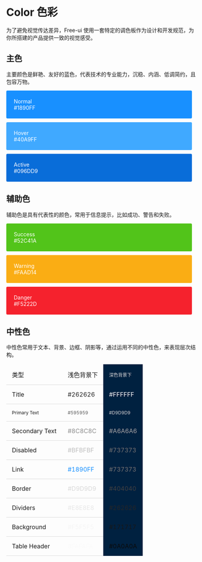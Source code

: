 # Color 色彩

为了避免视觉传达差异，Free-ui 使用一套特定的调色板作为设计和开发规范，为你所搭建的产品提供一致的视觉感受。

## 主色

主要颜色是鲜艳、友好的蓝色，代表技术的专业能力，沉稳、内涵、低调简约，且包容万物。

<v-row>
  <v-col :span="8">
    <div class="color-box primary">Normal<div class="value">#1890FF</div></div>
  </v-col>
  <v-col :span="8">
    <div class="color-box light-primary">Hover<div class="value">#40A9FF</div></div>
  </v-col>
  <v-col :span="8">
    <div class="color-box dark-primary">Active<div class="value">#096DD9</div></div>
  </v-col>
</v-row>

## 辅助色

辅助色是具有代表性的颜色，常用于信息提示，比如成功、警告和失败。

<v-row>
  <v-col :span="8">
    <div class="color-box success">Success<div class="value">#52C41A</div></div>
  </v-col>
  <v-col :span="8">
    <div class="color-box warning">Warning<div class="value">#FAAD14</div></div>
  </v-col>
  <v-col :span="8">
    <div class="color-box danger">Danger<div class="value">#F5222D</div></div>
  </v-col>
</v-row>

 ## 中性色

中性色常用于文本、背景、边框、阴影等，通过运用不同的中性色，来表现层次结构。

<table class="font-color">
  <thead>
    <tr>
      <td>类型</td>
      <td>浅色背景下</td>
      <td class="text-regular dark">深色背景下</td>
    </tr>
  </thead>
  <tbody>
    <tr>
      <td class="title">Title</td> 
      <td class="title light">#262626</td>
      <td class="title dark">#FFFFFF</td>
    </tr>
    <tr>
      <td class="text-regular">Primary Text</td> 
      <td class="text-regular light">#595959</td>
      <td class="text-regular dark">#D9D9D9</td>
    </tr>
    <tr>
      <td class="text-sub">Secondary Text</td> 
      <td class="text-sub light">#8C8C8C</td>
      <td class="text-sub dark">#A6A6A6</td>
    </tr>
    <tr>
      <td class="text-disabled">Disabled</td>
      <td class="text-disabled light">#BFBFBF</td>
      <td class="text-disabled dark">#737373</td>
    </tr>
    <tr>
      <td class="text-link">Link</td>
      <td class="text-link light">#1890FF</td>
      <td class="text-link dark">#737373</td>
    </tr>
    <tr>
      <td class="border">Border</td>
      <td class="border light">#D9D9D9</td>
      <td class="border dark">#404040</td>
    </tr>
    <tr>
      <td class="divider">Dividers</td>
      <td class="divider light">#E8E8E8</td>
      <td class="divider dark">#262626</td>
    </tr>
    <tr>
      <td class="background">Background</td>
      <td class="background light">#F5F5F5</td>
      <td class="background dark">#171717</td>
    </tr>
    <tr>
      <td class="thead">Table Header</td>
      <td class="thead light">#FAFAFA</td>
      <td class="thead dark">#0A0A0A</td>
    </tr>
  </tbody>
</table>

<style>
  .font-color { width: 100%; }
  .font-color th, .font-color td { padding: 15px; border-bottom: 1px solid #D9D9D9; }
  .font-color th.dark, .font-color td.dark { border-color: #002140; }
  .dark { background-color: #002140; }
  .title.light { color: #262626; }
  .title.dark { color: #FFFFFF; }
  .text-regular { font-size: 12px; }
  .text-regular.light { color: #595959; }
  .text-regular.dark { color: #D9D9D9; }
  .text-sub.light { color: #8C8C8C; }
  .text-sub.dark { color: #A6A6A6; }
  .text-disabled.light { color: #BFBFBF; }
  .text-disabled.dark { color: #737373; }
  .text-link.light { color: #1890FF; }
  .text-link.dark { color: #737373; }
  .border.light { color: #D9D9D9; }
  .border.dark { color: #404040; }
  .divider.light { color: #E8E8E8; }
  .divider.dark { color: #262626; }
  .background.light { color: #F5F5F5; }
  .background.dark { color: #171717; }
  .thead.light { color: #FAFAFA; }
  .thead.dark { color: #0A0A0A; }
</style>

<script>
  import Row from '@/components/row';
  import Col from '@/components/col';

  export default {
    components: {
      VRow: Row,
      VCol: Col,
    },
  };
</script>
<style lang="scss" scoped>
  .color-box {
    height: 74px;
    margin-top: 10px;
    margin-right: 10px;
    padding: 20px;
    font-size: 14px;
    color: #FFFFFF;
    border-radius: 3px;
    box-sizing: border-box;
  }
  .primary {
    background-color: #1890FF;
  }
  .light-primary {
    background-color: #40A9FF;
  }
  .dark-primary {
    background-color: #096DD9;
  }
  .success {
    background-color: #52C41A;
  }
  .warning {
    background-color: #FAAD14;
  }
  .danger {
    background-color: #F5222D;
  }
</style>
